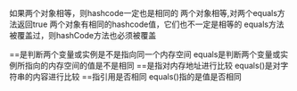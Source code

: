 
如果两个对象相等，则hashcode一定也是相同的
两个对象相等,对两个equals方法返回true
两个对象有相同的hashcode值，它们也不一定是相等的
equals方法被覆盖过，则hashCode方法也必须被覆盖

==是判断两个变量或实例是不是指向同一个内存空间
equals是判断两个变量或实例所指向的内存空间的值是不是相同
==是指对内存地址进行比较
equals()是对字符串的内容进行比较
==指引用是否相同
equals()指的是值是否相同

